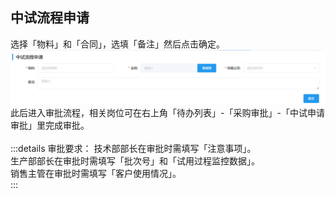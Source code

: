 ## 中试流程申请
选择「物料」和「合同」，选填「备注」然后点击<kbd>确定</kbd>。  
![图片](../../.vuepress/public/images/purchase/middle.png) 
此后进入审批流程，相关岗位可在右上角「待办列表」-「采购审批」-「中试申请审批」里完成审批。  
<ShowImg src="/images/process/middle.png" text="“中试申请审批”的审批流程图"/>  
:::details 审批要求：
技术部部长在审批时需填写「注意事项」。  
生产部部长在审批时需填写「批次号」和「试用过程监控数据」。  
销售主管在审批时需填写「客户使用情况」。  
:::